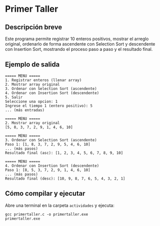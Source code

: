 # Primer Taller

## Descripción breve
Este programa permite registrar 10 enteros positivos, mostrar el arreglo original, ordenarlo de forma ascendente con Selection Sort y descendente con Insertion Sort, mostrando el proceso paso a paso y el resultado final.

## Ejemplo de salida
```
===== MENU =====
1. Registrar enteros (llenar array)
2. Mostrar array original
3. Ordenar con Selection Sort (ascendente)
4. Ordenar con Insertion Sort (descendente)
5. Salir
Seleccione una opcion: 1
Ingrese el tiempo 1 (entero positivo): 5
... (más entradas)

===== MENU =====
2. Mostrar array original
[5, 8, 3, 7, 2, 9, 1, 4, 6, 10]

===== MENU =====
3. Ordenar con Selection Sort (ascendente)
Paso 1: [1, 8, 3, 7, 2, 9, 5, 4, 6, 10]
... (más pasos)
Resultado final (asc): [1, 2, 3, 4, 5, 6, 7, 8, 9, 10]

===== MENU =====
4. Ordenar con Insertion Sort (descendente)
Paso 1: [8, 5, 3, 7, 2, 9, 1, 4, 6, 10]
... (más pasos)
Resultado final (desc): [10, 9, 8, 7, 6, 5, 4, 3, 2, 1]
```

## Cómo compilar y ejecutar

Abre una terminal en la carpeta `actividades` y ejecuta:

```
gcc primertaller.c -o primertaller.exe
primertaller.exe
```
